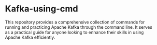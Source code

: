 # Kafka-using-cmd
This repository provides a comprehensive collection of commands for running and practicing Apache Kafka through the command line. It serves as a practical guide for anyone looking to enhance their skills in using Apache Kafka efficiently.
